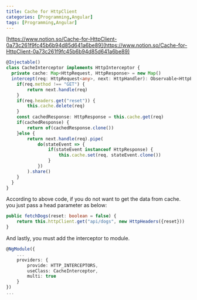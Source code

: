 ```yaml
---
title: Cache for HttpClient
categories: [Programming,Angular]
tags: [Programming,Angular]
---
```


[https://www.notion.so/Cache-for-HttpClient-0a73c261f9fc45b6b94d85d641a6be89](https://www.notion.so/Cache-for-HttpClient-0a73c261f9fc45b6b94d85d641a6be89)


```typescript
@Injectable()
class CacheInterceptor implements HttpInterceptor {
  private cache: Map<HttpRequest, HttpResponse> = new Map()
  intercept(req: HttpRequest<any>, next: HttpHandler): Observable<HttpEvent<any>>{
    if(req.method !== "GET") {
        return next.handle(req)
    }
    if(req.headers.get("reset")) {
        this.cache.delete(req)
    }
    const cachedResponse: HttpResponse = this.cache.get(req)
    if(cachedResponse) {
        return of(cachedResponse.clone())
    }else {
        return next.handle(req).pipe(
            do(stateEvent => {
                if(stateEvent instanceof HttpResponse) {
                    this.cache.set(req, stateEvent.clone())
                }
            })
        ).share()
    }
  }    
}
```


According to above code, if you do not want to get the data from cache. you just pass a head parameter as below:


```typescript
public fetchDogs(reset: boolean = false) {
    return this.httpClient.get("api/dogs", new HttpHeaders({reset}))
}
```


And lastly, you must add the interceptor to module.


```typescript
@NgModule({
    ...
    providers: {
        provide: HTTP_INTERCEPTORS,
        useClass: CacheInterceptor,
        multi: true
    }
})
...
```

